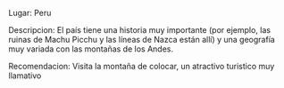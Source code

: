 Lugar: Peru

Descripcion:
El país tiene una historia muy importante (por ejemplo, las ruinas de Machu Picchu y las líneas de Nazca están allí) y una geografía muy variada con las montañas de los Andes.

Recomendacion:
Visita la montaña de colocar, un atractivo turistico muy llamativo

